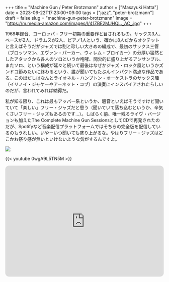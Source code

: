 +++
title = "Machine Gun / Peter Brotzmann"
author = ["Masayuki Hatta"]
date = 2023-06-22T17:23:00+09:00
tags = ["jazz", "peter-brotzmann"]
draft = false
slug = "machine-gun-peter-brotzmann"
image = "https://m.media-amazon.com/images/I/41ZBE2MJHQL._AC_.jpg"
+++

1968年録音、ヨーロッパ・フリー初期の重要作と目されるもの。サックス3人、ベースが2人、ドラムスが2人、ピアノ1人という、確かに8人だからオクテットと言えばそうだがジャズでは割と珍しい大きめの編成で、最初のサックス三管（ブロッツマン、エヴァン・パーカー、ウィレム・ブロイカー）の分厚い猛然としたアタックから各人のソロというか咆哮、間欠的に盛り上がるアンサンブル、またソロ、という構成が延々と続いて最後はなぜかジャズ・ロック風というかズンドコ節みたいに終わるという、誰が聞いてもたぶんインパクト満点な作品である。この出だしはなんとライオネル・ハンプトン・オーケストラのサックス陣（イリノイ・ジャケーやアーネット・コブ）の演奏にインスパイアされたらしいのだが、言われてみれば納得だ。

私が知る限り、これは最もアッパー系というか、騒音といえばそうですけど聞いていて「楽しい」フリー・ジャズだと思う（聞いていて落ち込むというか、辛気くさいフリー・ジャズもあるのです…）。しばらく前、唯一残るライヴ・バージョンも加えたThe Complete Machine Gun SessionsとしてCDで再発されたのだが、Spotifyなど音楽配信プラットフォームではそちらの完全版を配信しているのもうれしい。いやーいつ聞いても盛り上がるな。やはりフリー・ジャズはどこかお祭り感が無いといけないような気がするんですよ。

<a href="https://www.amazon.co.jp/Complete-Machine-Gun-Sessions/dp/B000S1KU2Y?&linkCode=li3&tag=myhumangetsme-22&linkId=303ab727deb79974c62781a7f6d7a97a&language=ja_JP&ref_=as_li_ss_il" target="_blank"><img border="0" src="//ws-fe.amazon-adsystem.com/widgets/q?_encoding=UTF8&ASIN=B000S1KU2Y&Format=_SL250_&ID=AsinImage&MarketPlace=JP&ServiceVersion=20070822&WS=1&tag=myhumangetsme-22&language=ja_JP" ></a><img src="https://ir-jp.amazon-adsystem.com/e/ir?t=myhumangetsme-22&language=ja_JP&l=li3&o=9&a=B000S1KU2Y" width="1" height="1" border="0" alt="" style="border:none !important; margin:0px !important;" />

{{< youtube 0wgA9L5TN5M >}}

<iframe style="border-radius:12px" src="https://open.spotify.com/embed/album/0fwlNodwJFh7FB3BVl6ifh?utm_source=generator" width="100%" height="352" frameBorder="0" allowfullscreen="" allow="autoplay; clipboard-write; encrypted-media; fullscreen; picture-in-picture" loading="lazy"></iframe>

